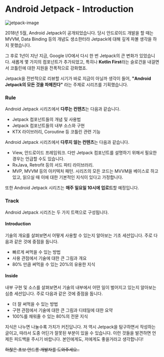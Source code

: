 # Android Jetpack - Introduction

![jetpack-image](/Users/nayoonho/Documents/jetpack/introduction/jetpack-image.png)



2018년 5월, Android Jetpack이 공개되었습니다. 당시 안드로이드 개발을 할 때는 MVVM, Data Binding 등의 개념도 생소한터라 Jetpack에 대해 깊게 파볼 생각을 하지 못했습니다.



그 후로 1년이 지난 지금, Google I/O에서 다시 한 번 Jetpack의 큰 변화가 있었습니다. 새롭게 몇 가지의 컴포넌트가 추가되었고, 특히나 **Kotlin First**라는 슬로건을 내걸면서 코틀린에 대한 지원을 전폭적으로 강화했죠.



Jetpack을 전반적으로 리뷰할 시기가 바로 지금이 아닐까 생각이 들어, **"Android Jetpack의 모든 것을 파헤친다"** 라는 주제로 시리즈를 기획했습니다.




### Rule

Android Jetpack 시리즈에서 **다루는 컨텐츠**는 다음과 같습니다.

- Jetpack 컴포넌트들의 개념 및 사용법
- Jetpack 컴포넌트들의 내부 소스와 구현
- KTX 라이브러리, Coroutine 등 코틀린 관련 기능

Android Jetpack 시리즈에서 **다루지 않는 컨텐츠**는 다음과 같습니다.

- View, 안드로이드 프레임워크. 다만 Jetpack 컴포넌트를 설명하기 위해서 필요한 경우는 언급할 수도 있습니다.
- RxJava, Retrofit 등의 서드 파티 라이브러리.
- MVP, MVVM 등의 아키텍처 패턴. 시리즈의 모든 코드는 MVVM을 베이스로 하고 있고, 읽으실 때 이에 대한 기본적인 지식이 있다고 가정합니다.

또한 Android Jetpack 시리즈는 **매주 일요일 10시에 업로드**할 예정입니다.




### Track

Android Jetpack 시리즈는 두 가지 트랙으로 구성됩니다.



#### Introduction

기술의 개요를 살펴보면서 어떻게 사용할 수 있는지 알아보는 기초 세션입니다. 주로 다음과 같은 것에 중점을 둡니다.

- 빠르게 써먹을 수 있는 방법
- 사용 관점에서 기술에 대한 큰 그림과 개요
- 80% 만큼 써먹을 수 있는 20%의 유용한 지식



#### Inside

내부 구현 및 소스를 살펴보면서 기술의 내부에서 어떤 일이 벌어지고 있는지 알아보는 심층 세션입니다. 주로 다음과 같은 것에 중점을 둡니다.

- 더 잘 써먹을 수 있는 방법
- 구현 관점에서 기술에 대한 큰 그림과 디테일에 대한 요약
- 100%를 채워줄 수 있는 80%의 전문 지식



지식은 나누면 나눌수록 가치가 커진답니다. 저 역시 Jetpack을 탐구하면서 작성하는 글이고, 따라서 도중 어딘가 잘못된 부분이 있을 수 있습니다. 이런 것들을 발견하면 언제든 피드백을 주시기 바랍니다. 본인에게도, 저에게도 좋을거라고 생각합니다!

~~하찮은 초보 안드롱 개발자를 도와주세요..~~

